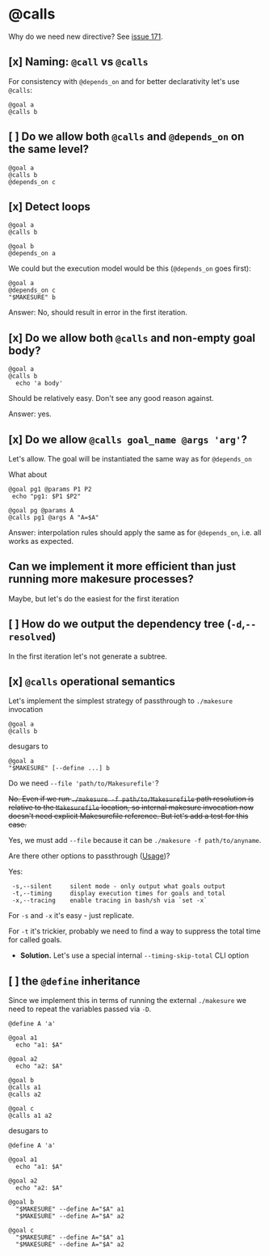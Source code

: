 
# @calls

Why do we need new directive? See [issue 171](https://github.com/xonixx/makesure/issues/171).
       
## [x] Naming: `@call` vs `@calls`

For consistency with `@depends_on` and for better declarativity let's use `@calls`:

```shell
@goal a
@calls b
```

## [ ] Do we allow both `@calls` and `@depends_on` on the same level?
                          
```shell
@goal a
@calls b
@depends_on c
```

## [x] Detect loops

```shell
@goal a
@calls b

@goal b
@depends_on a
```

We could but the execution model would be this (`@depends_on` goes first):
```shell
@goal a
@depends_on c
"$MAKESURE" b
```

Answer: No, should result in error in the first iteration.

## [x] Do we allow both `@calls` and non-empty goal body?

```shell
@goal a
@calls b
  echo 'a body'
```

Should be relatively easy. Don't see any good reason against.

Answer: yes.

## [x] Do we allow `@calls goal_name @args 'arg'`?

Let's allow. The goal will be instantiated the same way as for `@depends_on`

What about

```shell
@goal pg1 @params P1 P2
 echo "pg1: $P1 $P2"

@goal pg @params A
@calls pg1 @args A "A=$A"
```

Answer: interpolation rules should apply the same as for `@depends_on`, i.e. all works as expected.

## Can we implement it more efficient than just running more makesure processes?

Maybe, but let's do the easiest for the first iteration

## [ ] How do we output the dependency tree (`-d`,`--resolved`)

In the first iteration let's not generate a subtree. 

## [x] `@calls` operational semantics

Let's implement the simplest strategy of passthrough to `./makesure` invocation

```shell
@goal a
@calls b
```

desugars to

```shell
@goal a
"$MAKESURE" [--define ...] b
```

Do we need `--file 'path/to/Makesurefile'`?

~~No. Even if we run `./makesure -f path/to/Makesurefile` path resolution is relative to the `Makesurefile` location, so internal makesure invocation now doesn't need explicit Makesurefile reference. But let's add a test for this case.~~

Yes, we must add `--file` because it can be `./makesure -f path/to/anyname`.  

Are there other options to passthrough ([Usage](https://makesure.dev/Usage.html))?

Yes:

```
 -s,--silent     silent mode - only output what goals output
 -t,--timing     display execution times for goals and total
 -x,--tracing    enable tracing in bash/sh via `set -x`
```

For `-s` and `-x` it's easy - just replicate.

For `-t` it's trickier, probably we need to find a way to suppress the total time for called goals. 
- **Solution.** Let's use a special internal `--timing-skip-total` CLI option

## [ ] the `@define` inheritance

Since we implement this in terms of running the external `./makesure` we need to repeat the variables passed via `-D`.

```shell
@define A 'a'

@goal a1
  echo "a1: $A"
  
@goal a2
  echo "a2: $A"
  
@goal b
@calls a1 
@calls a2 

@goal c
@calls a1 a2 
```

desugars to 

```shell
@define A 'a'

@goal a1
  echo "a1: $A"
  
@goal a2
  echo "a2: $A"
  
@goal b
  "$MAKESURE" --define A="$A" a1
  "$MAKESURE" --define A="$A" a2
  
@goal c
  "$MAKESURE" --define A="$A" a1
  "$MAKESURE" --define A="$A" a2
```
